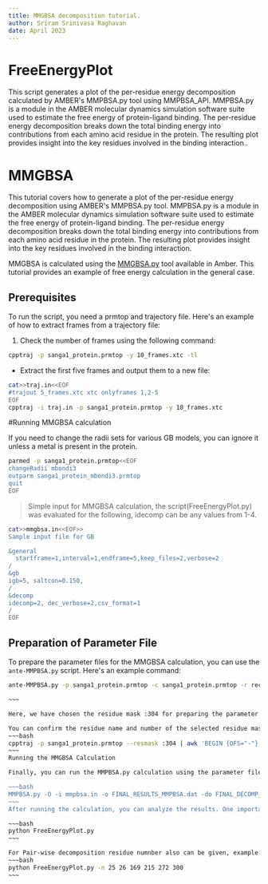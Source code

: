 ```yaml
---
title: MMGBSA decomposition tutorial.
author: Sriram Srinivasa Raghavan
date: April 2023
---
```



# FreeEnergyPlot
This script generates a plot of the per-residue energy decomposition calculated by AMBER's MMPBSA.py tool using MMPBSA_API. MMPBSA.py is a module in the AMBER molecular dynamics simulation software suite used to estimate the free energy of protein-ligand binding. The per-residue energy decomposition breaks down the total binding energy into contributions from each amino acid residue in the protein. The resulting plot provides insight into the key residues involved in the binding interaction.. 

# MMGBSA

This tutorial covers how to generate a plot of the per-residue energy decomposition using AMBER's MMPBSA.py tool. MMPBSA.py is a module in the AMBER molecular dynamics simulation software suite used to estimate the free energy of protein-ligand binding. The per-residue energy decomposition breaks down the total binding energy into contributions from each amino acid residue in the protein. The resulting plot provides insight into the key residues involved in the binding interaction.

MMGBSA is calculated using the [MMGBSA.py](https://pubs.acs.org/doi/10.1021/ct300418h) tool available in Amber. This tutorial provides an example of free energy calculation in the general case.

## Prerequisites

To run the script, you need a prmtop and trajectory file. Here's an example of how to extract frames from a trajectory file:

1. Check the number of frames using the following command:
~~~bash
cpptraj -p sanga1_protein.prmtop -y 10_frames.xtc -tl
~~~

* Extract the first five frames and output them to a new file:
~~~bash
cat>>traj.in<<EOF
#trajout 5_frames.xtc xtc onlyframes 1,2-5
EOF
cpptraj -i traj.in -p sanga1_protein.prmtop -y 10_frames.xtc
~~~

#Running MMGBSA calculation

If you need to change the radii sets for various GB models, you can ignore it unless a metal is present in the protein.
~~~bash
parmed -p sanga1_protein.prmtop<<EOF
changeRadii mbondi3
outparm sanga1_protein_mbondi3.prmtop
quit
EOF
~~~
> Simple input for MMGBSA calculation, the script(FreeEnergyPlot.py) was evaluated for the following, idecomp can be any values from 1-4.

```bash
cat>>mmgbsa.in<<EOF>>
Sample input file for GB

&general
  startframe=1,interval=1,endframe=5,keep_files=2,verbose=2
/
&gb
igb=5, saltcon=0.150,
/
&decomp
idecomp=2, dec_verbose=2,csv_format=1
/
EOF

```
## Preparation of Parameter File

To prepare the parameter files for the MMGBSA calculation, you can use the `ante-MMPBSA.py` script. Here's an example command:

```bash
ante-MMPBSA.py -p sanga1_protein.prmtop -c sanga1_protein.prmtop -r rec_wild.prmtop -l lig.prmtop --ligand-mask=:304

~~~

Here, we have chosen the residue mask :304 for preparing the parameter file for free energy calculation.

You can confirm the residue name and number of the selected residue mask using the following command:
~~~bash
cpptraj -p sanga1_protein.prmtop --resmask :304 | awk 'BEGIN {OFS="-"} {print $2,$1}'
~~~
Running the MMGBSA Calculation

Finally, you can run the MMPBSA.py calculation using the parameter files generated above, the trajectory file, and any additional input parameters required by the calculation. Here's an example command:

~~~bash
MMPBSA.py -O -i mmpbsa.in -o FINAL_RESULTS_MMPBSA.dat -do FINAL_DECOMP_MMPBSA.dat -eo energies.csv -deo decompose.csv -cp sanga1_protein.prmtop -rp rec_wild.prmtop -lp lig.prmtop -y 5_frames.xtc
~~~
After running the calculation, you can analyze the results. One important result is the per-residue energy decomposition or pair-wise depending on the idecomp value, which can be plotted using the FreeEnergyPlot.py script. Example plots generated by the script are saved in the image folder. Here's an example command to run the script:

~~~bash
python FreeEnergyPlot.py
~~~

For Pair-wise decomposition residue numnber also can be given, example:
~~~bash
python FreeEnergyPlot.py -n 25 26 169 215 272 300
~~~
